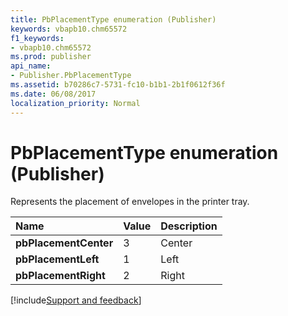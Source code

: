 ```yaml
---
title: PbPlacementType enumeration (Publisher)
keywords: vbapb10.chm65572
f1_keywords:
- vbapb10.chm65572
ms.prod: publisher
api_name:
- Publisher.PbPlacementType
ms.assetid: b70286c7-5731-fc10-b1b1-2b1f0612f36f
ms.date: 06/08/2017
localization_priority: Normal
---
```



# PbPlacementType enumeration (Publisher)

Represents the placement of envelopes in the printer tray.



|Name|Value|Description|
|:-----|:-----|:-----|
| **pbPlacementCenter**|3|Center|
| **pbPlacementLeft**|1|Left|
| **pbPlacementRight**|2|Right|

[!include[Support and feedback](~/includes/feedback-boilerplate.md)]